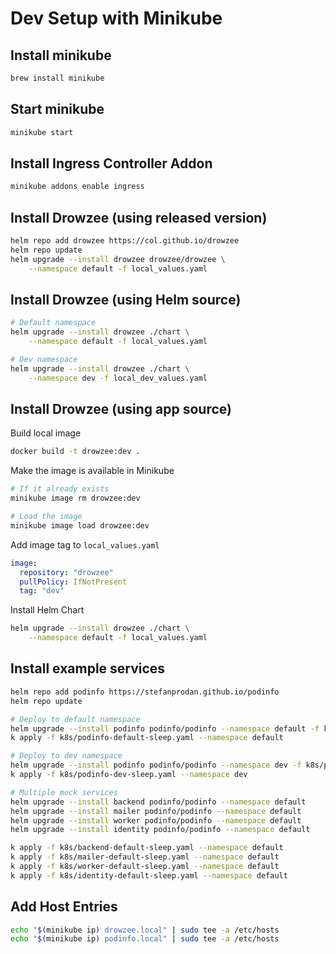 # Dev Setup with Minikube

## Install minikube
```bash
brew install minikube
```

## Start minikube
```bash
minikube start
```

## Install Ingress Controller Addon
```bash
minikube addons enable ingress
```

## Install Drowzee (using released version)
```bash
helm repo add drowzee https://col.github.io/drowzee
helm repo update
helm upgrade --install drowzee drowzee/drowzee \
    --namespace default -f local_values.yaml
```

## Install Drowzee (using Helm source)
```bash
# Default namespace
helm upgrade --install drowzee ./chart \
    --namespace default -f local_values.yaml

# Dev namespace
helm upgrade --install drowzee ./chart \
    --namespace dev -f local_dev_values.yaml
```

## Install Drowzee (using app source)
Build local image
```bash
docker build -t drowzee:dev .
```

Make the image is available in Minikube
```bash
# If it already exists
minikube image rm drowzee:dev

# Load the image
minikube image load drowzee:dev
```

Add image tag to `local_values.yaml`
```yaml
image:
  repository: "drowzee"
  pullPolicy: IfNotPresent
  tag: "dev"
```

Install Helm Chart
```bash
helm upgrade --install drowzee ./chart \
    --namespace default -f local_values.yaml
```

## Install example services
```bash
helm repo add podinfo https://stefanprodan.github.io/podinfo
helm repo update

# Deploy to default namespace
helm upgrade --install podinfo podinfo/podinfo --namespace default -f k8s/podinfo-default-values.yaml
k apply -f k8s/podinfo-default-sleep.yaml --namespace default

# Deploy to dev namespace
helm upgrade --install podinfo podinfo/podinfo --namespace dev -f k8s/podinfo-dev-values.yaml
k apply -f k8s/podinfo-dev-sleep.yaml --namespace dev

# Multiple mock services
helm upgrade --install backend podinfo/podinfo --namespace default
helm upgrade --install mailer podinfo/podinfo --namespace default
helm upgrade --install worker podinfo/podinfo --namespace default
helm upgrade --install identity podinfo/podinfo --namespace default

k apply -f k8s/backend-default-sleep.yaml --namespace default
k apply -f k8s/mailer-default-sleep.yaml --namespace default
k apply -f k8s/worker-default-sleep.yaml --namespace default
k apply -f k8s/identity-default-sleep.yaml --namespace default
```

## Add Host Entries
```bash
echo "$(minikube ip) drowzee.local" | sudo tee -a /etc/hosts
echo "$(minikube ip) podinfo.local" | sudo tee -a /etc/hosts
```


